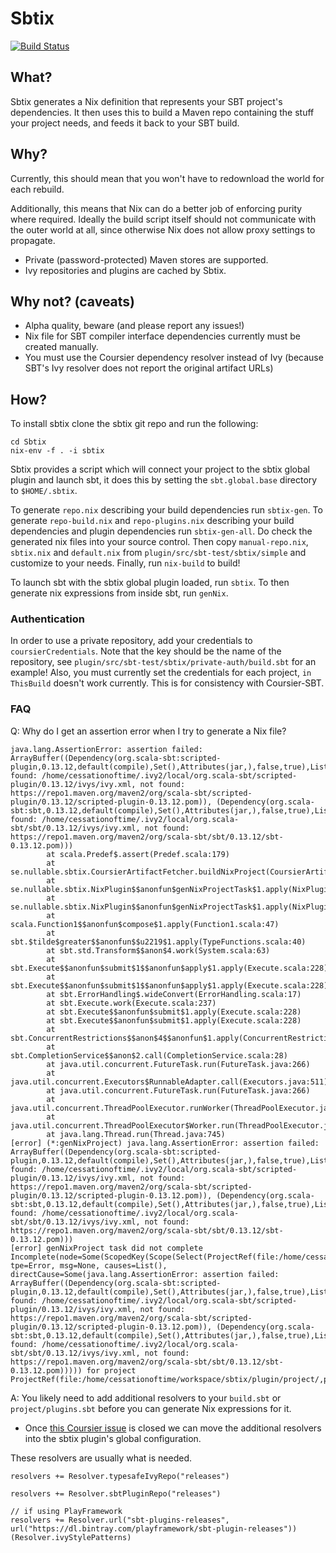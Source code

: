 # Sbtix

[![Build Status](https://travis-ci.org/teozkr/Sbtix.svg?branch=master)](https://travis-ci.org/teozkr/Sbtix)

## What?

Sbtix generates a Nix definition that represents your SBT project's dependencies. It then uses this to build a Maven repo containing the stuff your project needs, and feeds it back to your SBT build.

## Why?

Currently, this should mean that you won't have to redownload the world for each rebuild.

Additionally, this means that Nix can do a better job of enforcing purity where required. Ideally the build script itself should not communicate with the outer world at all, since otherwise Nix does not allow proxy settings to propagate.

* Private (password-protected) Maven stores are supported.
* Ivy repositories and plugins are cached by Sbtix.

## Why not? (caveats)

* Alpha quality, beware (and please report any issues!)
* Nix file for SBT compiler interface dependencies currently must be created manually.
* You must use the Coursier dependency resolver instead of Ivy (because SBT's Ivy resolver does not report the original artifact URLs)

## How?

To install sbtix clone the sbtix git repo and run the following:
```
cd Sbtix
nix-env -f . -i sbtix
```

Sbtix provides a script which will connect your project to the sbtix global plugin and launch sbt, it does this by setting the `sbt.global.base` directory to `$HOME/.sbtix`.  

To generate `repo.nix` describing your build dependencies run `sbtix-gen`. To generate `repo-build.nix` and `repo-plugins.nix` describing your build dependencies and plugin dependencies run `sbtix-gen-all`. Do check the generated nix files into your source control. Then copy `manual-repo.nix`, `sbtix.nix` and `default.nix` from `plugin/src/sbt-test/sbtix/simple` and customize to your needs. Finally, run `nix-build` to build!

To launch sbt with the sbtix global plugin loaded, run `sbtix`. To then generate nix expressions from inside sbt, run `genNix`.

### Authentication

In order to use a private repository, add your credentials to `coursierCredentials`. Note that the key should be the name of the repository, see `plugin/src/sbt-test/sbtix/private-auth/build.sbt` for an example! Also, you must currently set the credentials for each project, `in ThisBuild` doesn't work currently. This is for consistency with Coursier-SBT.

### FAQ

Q: Why do I get an assertion error when I try to generate a Nix file?

```
java.lang.AssertionError: assertion failed: ArrayBuffer((Dependency(org.scala-sbt:scripted-plugin,0.13.12,default(compile),Set(),Attributes(jar,),false,true),List(not found: /home/cessationoftime/.ivy2/local/org.scala-sbt/scripted-plugin/0.13.12/ivys/ivy.xml, not found: https://repo1.maven.org/maven2/org/scala-sbt/scripted-plugin/0.13.12/scripted-plugin-0.13.12.pom)), (Dependency(org.scala-sbt:sbt,0.13.12,default(compile),Set(),Attributes(jar,),false,true),List(not found: /home/cessationoftime/.ivy2/local/org.scala-sbt/sbt/0.13.12/ivys/ivy.xml, not found: https://repo1.maven.org/maven2/org/scala-sbt/sbt/0.13.12/sbt-0.13.12.pom)))
        at scala.Predef$.assert(Predef.scala:179)
        at se.nullable.sbtix.CoursierArtifactFetcher.buildNixProject(CoursierArtifactFetcher.scala:29)
        at se.nullable.sbtix.NixPlugin$$anonfun$genNixProjectTask$1.apply(NixPlugin.scala:21)
        at se.nullable.sbtix.NixPlugin$$anonfun$genNixProjectTask$1.apply(NixPlugin.scala:12)
        at scala.Function1$$anonfun$compose$1.apply(Function1.scala:47)
        at sbt.$tilde$greater$$anonfun$$u2219$1.apply(TypeFunctions.scala:40)
        at sbt.std.Transform$$anon$4.work(System.scala:63)
        at sbt.Execute$$anonfun$submit$1$$anonfun$apply$1.apply(Execute.scala:228)
        at sbt.Execute$$anonfun$submit$1$$anonfun$apply$1.apply(Execute.scala:228)
        at sbt.ErrorHandling$.wideConvert(ErrorHandling.scala:17)
        at sbt.Execute.work(Execute.scala:237)
        at sbt.Execute$$anonfun$submit$1.apply(Execute.scala:228)
        at sbt.Execute$$anonfun$submit$1.apply(Execute.scala:228)
        at sbt.ConcurrentRestrictions$$anon$4$$anonfun$1.apply(ConcurrentRestrictions.scala:159)
        at sbt.CompletionService$$anon$2.call(CompletionService.scala:28)
        at java.util.concurrent.FutureTask.run(FutureTask.java:266)
        at java.util.concurrent.Executors$RunnableAdapter.call(Executors.java:511)
        at java.util.concurrent.FutureTask.run(FutureTask.java:266)
        at java.util.concurrent.ThreadPoolExecutor.runWorker(ThreadPoolExecutor.java:1142)
        at java.util.concurrent.ThreadPoolExecutor$Worker.run(ThreadPoolExecutor.java:617)
        at java.lang.Thread.run(Thread.java:745)
[error] (*:genNixProject) java.lang.AssertionError: assertion failed: ArrayBuffer((Dependency(org.scala-sbt:scripted-plugin,0.13.12,default(compile),Set(),Attributes(jar,),false,true),List(not found: /home/cessationoftime/.ivy2/local/org.scala-sbt/scripted-plugin/0.13.12/ivys/ivy.xml, not found: https://repo1.maven.org/maven2/org/scala-sbt/scripted-plugin/0.13.12/scripted-plugin-0.13.12.pom)), (Dependency(org.scala-sbt:sbt,0.13.12,default(compile),Set(),Attributes(jar,),false,true),List(not found: /home/cessationoftime/.ivy2/local/org.scala-sbt/sbt/0.13.12/ivys/ivy.xml, not found: https://repo1.maven.org/maven2/org/scala-sbt/sbt/0.13.12/sbt-0.13.12.pom)))
[error] genNixProject task did not complete Incomplete(node=Some(ScopedKey(Scope(Select(ProjectRef(file:/home/cessationoftime/workspace/sbtix/plugin/project/,project)),Global,Global,Global),genNixProject)), tpe=Error, msg=None, causes=List(), directCause=Some(java.lang.AssertionError: assertion failed: ArrayBuffer((Dependency(org.scala-sbt:scripted-plugin,0.13.12,default(compile),Set(),Attributes(jar,),false,true),List(not found: /home/cessationoftime/.ivy2/local/org.scala-sbt/scripted-plugin/0.13.12/ivys/ivy.xml, not found: https://repo1.maven.org/maven2/org/scala-sbt/scripted-plugin/0.13.12/scripted-plugin-0.13.12.pom)), (Dependency(org.scala-sbt:sbt,0.13.12,default(compile),Set(),Attributes(jar,),false,true),List(not found: /home/cessationoftime/.ivy2/local/org.scala-sbt/sbt/0.13.12/ivys/ivy.xml, not found: https://repo1.maven.org/maven2/org/scala-sbt/sbt/0.13.12/sbt-0.13.12.pom))))) for project ProjectRef(file:/home/cessationoftime/workspace/sbtix/plugin/project/,project)
```

A: You likely need to add additional resolvers to your `build.sbt` or `project/plugins.sbt` before you can generate Nix expressions for it. 
  * Once [this Coursier issue](https://github.com/alexarchambault/coursier/issues/292) is closed we can move the additional resolvers into the sbtix plugin's global configuration.

These resolvers are usually what is needed.

```
resolvers += Resolver.typesafeIvyRepo("releases")

resolvers += Resolver.sbtPluginRepo("releases")

// if using PlayFramework
resolvers += Resolver.url("sbt-plugins-releases", url("https://dl.bintray.com/playframework/sbt-plugin-releases"))(Resolver.ivyStylePatterns) 
```